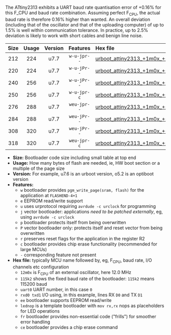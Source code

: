 The ATtiny2313 exhibits a UART baud rate quantisation error of +0.16% for this F_CPU and baud rate combination. Assuming perfect F<sub>CPU</sub>, the actual baud rate is therefore 0.16% higher than wanted. An overall deviation (including that of the oscillator and that of the uploading computer) of up to 1.5% is well within communication tolerance. In practice, up to 2.5% deviation is likely to work with short cables and benign line noise.

|Size|Usage|Version|Features|Hex file|
|:-:|:-:|:-:|:-:|:--|
|212|224|u7.7|`w-u-jpr--`|[urboot_attiny2313_+1m0x_+++9k6_uart0_rxd0_txd1_lednop.hex](https://raw.githubusercontent.com/stefanrueger/urboot.hex/main/mcus/attiny2313/external_oscillator/fcpu_+1m0x/br_+++9k6/urboot_attiny2313_+1m0x_+++9k6_uart0_rxd0_txd1_lednop.hex)|
|220|224|u7.7|`w-u-jPr--`|[urboot_attiny2313_+1m0x_+++9k6_uart0_rxd0_txd1.hex](https://raw.githubusercontent.com/stefanrueger/urboot.hex/main/mcus/attiny2313/external_oscillator/fcpu_+1m0x/br_+++9k6/urboot_attiny2313_+1m0x_+++9k6_uart0_rxd0_txd1.hex)|
|240|256|u7.7|`w-u-jPr--`|[urboot_attiny2313_+1m0x_+++9k6_uart0_rxd0_txd1_lednop_fr.hex](https://raw.githubusercontent.com/stefanrueger/urboot.hex/main/mcus/attiny2313/external_oscillator/fcpu_+1m0x/br_+++9k6/urboot_attiny2313_+1m0x_+++9k6_uart0_rxd0_txd1_lednop_fr.hex)|
|250|256|u7.7|`w-u-jpr-c`|[urboot_attiny2313_+1m0x_+++9k6_uart0_rxd0_txd1_lednop_fr_ce.hex](https://raw.githubusercontent.com/stefanrueger/urboot.hex/main/mcus/attiny2313/external_oscillator/fcpu_+1m0x/br_+++9k6/urboot_attiny2313_+1m0x_+++9k6_uart0_rxd0_txd1_lednop_fr_ce.hex)|
|276|288|u7.7|`weu-jpr--`|[urboot_attiny2313_+1m0x_+++9k6_uart0_rxd0_txd1_ee_lednop.hex](https://raw.githubusercontent.com/stefanrueger/urboot.hex/main/mcus/attiny2313/external_oscillator/fcpu_+1m0x/br_+++9k6/urboot_attiny2313_+1m0x_+++9k6_uart0_rxd0_txd1_ee_lednop.hex)|
|284|288|u7.7|`weu-jPr--`|[urboot_attiny2313_+1m0x_+++9k6_uart0_rxd0_txd1_ee.hex](https://raw.githubusercontent.com/stefanrueger/urboot.hex/main/mcus/attiny2313/external_oscillator/fcpu_+1m0x/br_+++9k6/urboot_attiny2313_+1m0x_+++9k6_uart0_rxd0_txd1_ee.hex)|
|308|320|u7.7|`weu-jPr--`|[urboot_attiny2313_+1m0x_+++9k6_uart0_rxd0_txd1_ee_lednop_fr.hex](https://raw.githubusercontent.com/stefanrueger/urboot.hex/main/mcus/attiny2313/external_oscillator/fcpu_+1m0x/br_+++9k6/urboot_attiny2313_+1m0x_+++9k6_uart0_rxd0_txd1_ee_lednop_fr.hex)|
|318|320|u7.7|`weu-jpr-c`|[urboot_attiny2313_+1m0x_+++9k6_uart0_rxd0_txd1_ee_lednop_fr_ce.hex](https://raw.githubusercontent.com/stefanrueger/urboot.hex/main/mcus/attiny2313/external_oscillator/fcpu_+1m0x/br_+++9k6/urboot_attiny2313_+1m0x_+++9k6_uart0_rxd0_txd1_ee_lednop_fr_ce.hex)|

- **Size:** Bootloader code size including small table at top end
- **Usage:** How many bytes of flash are needed, ie, HW boot section or a multiple of the page size
- **Version:** For example, u7.6 is an urboot version, o5.2 is an optiboot version
- **Features:**
  + `w` bootloader provides `pgm_write_page(sram, flash)` for the application at `FLASHEND-4+1`
  + `e` EEPROM read/write support
  + `u` uses urprotocol requiring `avrdude -c urclock` for programming
  + `j` vector bootloader: applications *need to be patched externally*, eg, using `avrdude -c urclock`
  + `p` bootloader protects itself from being overwritten
  + `P` vector bootloader only: protects itself and reset vector from being overwritten
  + `r` preserves reset flags for the application in the register R2
  + `c` bootloader provides chip erase functionality (recommended for large MCUs)
  + `-` corresponding feature not present
- **Hex file:** typically MCU name followed by, eg, F<sub>CPU</sub>, baud rate, I/O channels etc configuration
  + `12m0x` is F<sub>CPU</sub> of an external oscillator, here 12.0 MHz
  + `115k2` shows the fixed baud rate of the bootloader: `115k2` means 115200 baud
  + `uart0` UART number, in this case `0`
  + `rxd0 txd1` I/O using, in this example, lines RX `D0` and TX `D1`
  + `ee` bootloader supports EEPROM read/write
  + `lednop` is a template bootloader with `mov rx,rx` nops as placeholders for LED operations
  + `fr` bootloader provides non-essential code ("frills") for smoother error handling
  + `ce` bootloader provides a chip erase command
